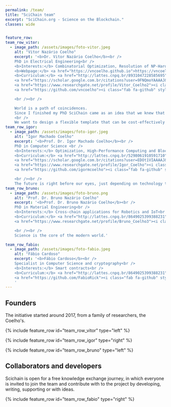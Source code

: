 ```yaml
---
permalink: /team/
title: "SciChain team"
excerpt: "SciChain.org - Science on the Blockchain."
classes: wide


feature_row:
team_row_vitor:
  - image_path: /assets/images/foto-vitor.jpeg
    alt: "Vitor Nazário Coelho"
    excerpt: '<b>Dr. Vitor Nazário Coelho</b><br />
    PhD in Electrical Engineering<br />
    <b>Interests:</b> Combinatorial Optimization, Resolution of NP-Hard Problems and Blockchain<br />
    <b>Webpage:</b> <a href="https://vncoelho.github.io">https://vncoelho.github.io</a><br />
    <b>Curriculum:</b> <a href="http://lattes.cnpq.br/8931047228585695">http://lattes.cnpq.br/8931047228585695</a><br />
    <a href="https://scholar.google.com.br/citations?user=9FNQmoYAAAAJ&hl=en"><i class="fas fa-chart-bar" style="font-size: 1.5em;"></i></a>
    <a href="https://www.researchgate.net/profile/Vitor_Coelho2"><i class="fab fa-researchgate" style="font-size: 1.5em;"></i></a>
    <a href="https://github.com/vncoelho"><i class="fab fa-github" style="font-size: 1.5em;"></i></a>

    <br /><br />

    World is a path of coincidences.
    Since I finished my PhD SciChain came as an idea that we knew that was needed for society.
    <br />
    We want to design a flexible template that can be cost-effectively to be run on the NEO Virtual Machine.'
team_row_igor:
  - image_path: /assets/images/foto-igor.jpeg
    alt: "Igor Machado Coelho"
    excerpt: '<b>Prof. Dr. Igor Machado Coelho</b><br />
    PhD in Computer Science <br />
    <b>Interests:</b> Optimization, High-Performance Computing and Blockchain<br />
    <b>Curriculum:</b> <a href="http://lattes.cnpq.br/5298061910591710">http://lattes.cnpq.br/5298061910591710</a><br />
    <a href="https://scholar.google.com.br/citations?user=EDOt1VIAAAAJ&hl=en"><i class="fas fa-chart-bar" style="font-size: 1.5em;"></i></a>
    <a href="https://www.researchgate.net/profile/Igor_Coelho"><i class="fab fa-researchgate" style="font-size: 1.5em;"></i></a>
    <a href="https://github.com/igormcoelho"><i class="fab fa-github" style="font-size: 1.5em;"></i></a>

    <br /><br />
    The future is right before our eyes, just depending on technology to get there. My passion is putting technological and academic knowledge together, a proud member of NeoResearch open community.'   
team_row_bruno:
  - image_path: /assets/images/foto-bruno.png
    alt: "Prof. Dr. Bruno Nazário Coelho"
    excerpt: '<b>Prof. Dr. Bruno Nazário Coelho</b><br />
    PhD in Material Engineering<br />
    <b>Interests:</b> Cross-chain applications for Robotics and IoT<br />
    <b>Curriculum:</b> <a href="http://lattes.cnpq.br/8649025399388231">http://lattes.cnpq.br/8649025399388231</a><br />
    <a href="https://www.researchgate.net/profile/Bruno_Coelho3"><i class="fab fa-researchgate" style="font-size: 1.5em;"></i></a>

    <br /><br />
    Science is the core of the modern world.'    

team_row_fabio:
  - image_path: /assets/images/foto-fabio.jpeg
    alt: "Fábio Cardoso"
    excerpt: '<b>Fábio Cardoso</b><br />
    Specialist in Computer Science and cryptography<br />
    <b>Interests:</b> Smart contracts<br />
    <b>Curriculum:</b> <a href="http://lattes.cnpq.br/8649025399388231">http://lattes.cnpq.br/8649025399388231</a><br />
    <a href="https://github.com/FabioRick"><i class="fab fa-github" style="font-size: 1.5em;"></i></a>
    '
---
```


## Founders

The initiative started around 2017, from a family of researchers, the Coelho's.

{% include feature_row id="team_row_vitor" type="left" %}

{% include feature_row id="team_row_igor" type="right" %}

{% include feature_row id="team_row_bruno" type="left" %}

## Collaborators and developers

Scichain is open for a free knowledge exchange journey, in which
everyone is invited to join the team and contribute with to the project by developing, writing, supporting or with ideas.

{% include feature_row id="team_row_fabio" type="right" %}
